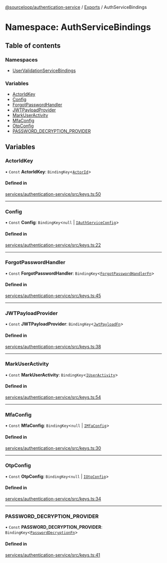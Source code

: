 [@sourceloop/authentication-service](../README.md) / [Exports](../modules.md) / AuthServiceBindings

# Namespace: AuthServiceBindings

## Table of contents

### Namespaces

- [UserValidationServiceBindings](AuthServiceBindings.UserValidationServiceBindings.md)

### Variables

- [ActorIdKey](AuthServiceBindings.md#actoridkey)
- [Config](AuthServiceBindings.md#config)
- [ForgotPasswordHandler](AuthServiceBindings.md#forgotpasswordhandler)
- [JWTPayloadProvider](AuthServiceBindings.md#jwtpayloadprovider)
- [MarkUserActivity](AuthServiceBindings.md#markuseractivity)
- [MfaConfig](AuthServiceBindings.md#mfaconfig)
- [OtpConfig](AuthServiceBindings.md#otpconfig)
- [PASSWORD\_DECRYPTION\_PROVIDER](AuthServiceBindings.md#password_decryption_provider)

## Variables

### ActorIdKey

• `Const` **ActorIdKey**: `BindingKey`<[`ActorId`](../modules.md#actorid)\>

#### Defined in

[services/authentication-service/src/keys.ts:50](https://github.com/sourcefuse/loopback4-microservice-catalog/blob/93a7f917/services/authentication-service/src/keys.ts#L50)

___

### Config

• `Const` **Config**: `BindingKey`<``null`` \| [`IAuthServiceConfig`](../interfaces/IAuthServiceConfig.md)\>

#### Defined in

[services/authentication-service/src/keys.ts:22](https://github.com/sourcefuse/loopback4-microservice-catalog/blob/93a7f917/services/authentication-service/src/keys.ts#L22)

___

### ForgotPasswordHandler

• `Const` **ForgotPasswordHandler**: `BindingKey`<[`ForgotPasswordHandlerFn`](../modules.md#forgotpasswordhandlerfn)\>

#### Defined in

[services/authentication-service/src/keys.ts:45](https://github.com/sourcefuse/loopback4-microservice-catalog/blob/93a7f917/services/authentication-service/src/keys.ts#L45)

___

### JWTPayloadProvider

• `Const` **JWTPayloadProvider**: `BindingKey`<[`JwtPayloadFn`](../modules.md#jwtpayloadfn)\>

#### Defined in

[services/authentication-service/src/keys.ts:38](https://github.com/sourcefuse/loopback4-microservice-catalog/blob/93a7f917/services/authentication-service/src/keys.ts#L38)

___

### MarkUserActivity

• `Const` **MarkUserActivity**: `BindingKey`<[`IUserActivity`](../interfaces/IUserActivity.md)\>

#### Defined in

[services/authentication-service/src/keys.ts:54](https://github.com/sourcefuse/loopback4-microservice-catalog/blob/93a7f917/services/authentication-service/src/keys.ts#L54)

___

### MfaConfig

• `Const` **MfaConfig**: `BindingKey`<``null`` \| [`IMfaConfig`](../interfaces/IMfaConfig.md)\>

#### Defined in

[services/authentication-service/src/keys.ts:30](https://github.com/sourcefuse/loopback4-microservice-catalog/blob/93a7f917/services/authentication-service/src/keys.ts#L30)

___

### OtpConfig

• `Const` **OtpConfig**: `BindingKey`<``null`` \| [`IOtpConfig`](../interfaces/IOtpConfig.md)\>

#### Defined in

[services/authentication-service/src/keys.ts:34](https://github.com/sourcefuse/loopback4-microservice-catalog/blob/93a7f917/services/authentication-service/src/keys.ts#L34)

___

### PASSWORD\_DECRYPTION\_PROVIDER

• `Const` **PASSWORD\_DECRYPTION\_PROVIDER**: `BindingKey`<[`PasswordDecryptionFn`](../modules.md#passworddecryptionfn)\>

#### Defined in

[services/authentication-service/src/keys.ts:41](https://github.com/sourcefuse/loopback4-microservice-catalog/blob/93a7f917/services/authentication-service/src/keys.ts#L41)
